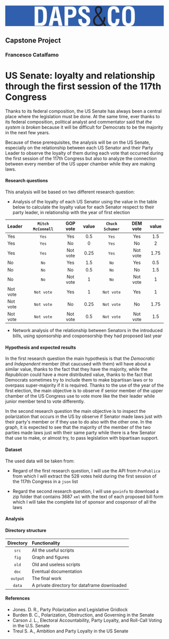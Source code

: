 ![Logo](fig/dapscologo.jpg)
## Capstone Project
### Francesco Catalfamo

# US Senate: loyalty and relationship through the first session of the 117th Congress
Thanks to its federal composition, the US Senate has always been a central place where the legislation must be done. At the same time, ever thanks to its federal composition, political analyst and commentator said that *the system is broken* because it will be difficult for Democrats to be the majority in the next few years.

Because of these prerequisites, the analysis will be on the US Senate, especially on the relationship between each US Senator and their Party Leader to observe the loyalty of them during each vote that occurred during the first session of the 117th Congress but also to analyze the connection between every member of the US upper chamber while they are making laws. 

#### Research questions
This analysis will be based on two different research question: 

- Analysis of the loyalty of each US Senator using the value in the table below to calculate the loyalty value for each Senator respect to their party leader, in relationship with the year of first election

| Leader | `Mitch McConnell` | GOP vote | value | `Chuck Schumer` | DEM vote | value |
| :--- | :---: |  :---: |  :---: |  :---: |  :---: |  :---: | 
| Yes | `Yes` | Yes | 0.5 | `Yes` | Yes | 1.5 |
| Yes | `Yes` | No | 0 | `Yes` | No | 2 | 
| Yes | `Yes` | Not vote | 0.25 | `Yes` | Not vote | 1.75 | 
| No | `No` | Yes | 1.5 | `No` | Yes | 0.5 |
| No | `No` | No | 0.5 | `No` | No | 1.5 |
| No | `No` | Not vote | 1 | `No` | Not vote | 1 |
| Not vote | `Not vote` | Yes | 1 | `Not vote` | Yes | 1 |
| Not vote | `Not vote` | No |0.25 | `Not vote` | No | 1.75 |
| Not vote | `Not vote` | Not vote | 0.5 | `Not vote` | Not vote | 1.5 |

- Network analysis of the relationship between Senators in the introduced bills, using sponsorship and cosponsorship they had proposed last year

#### Hypothesis and expected results
In the first research question the main hypothesis is that the *Democratic* and *Independent* member (that caucused with them) will have about a similar value, thanks to the fact that they have the majority, while the *Republican* could have a more distributed value, thanks to the fact that Democrats sometimes try to include them to make bipartisan laws or to overpass super-majority if it is required. Thanks to the use of the year of the first election, the main objective is to observe if senior member of the upper chamber of the US Congress use to vote more like the their leader while junior member tend to vote differently.

In the second research question the main objective is to inspect the polarization that occurs in the US by observe if Senator made laws just with their party's member or if they use to do also with the other one. In the graph, it is expected to see that the majority of the member of the two parties made laws just with their same party while there is a few Senator that use to make, or almost try, to pass legislation with bipartisan support. 

#### Dataset
The used data will be taken from:
- Regard of the first research question, I will  use the API from `ProPublica` from which I will extract the 528 votes held during the first session of the 117th Congress in a `json` list

- Regard the second research question, I will use `govinfo` to download a zip folder that contains 3687 `xml` with the text of each proposed bill form which I will take the complete list of sponsor and cosponsor of all the laws

#### Analysis


#### Directory structure
| Directory | Functionality |
| :---: | :--- | 
| `src` | All the useful scripts |
| `fig` | Graph and figures |
| `old` | Old and useless scripts |
| `doc` | Eventual documentation |
| `output` | The final work |
| `data` | A private directory for dataframe downloaded |

#### References
- Jones. D. R., Party Polarization and Legislative Gridlock
- Burden B. C., Polarization, Obstruction, and Governing in the Senate
- Carson J. L., Electoral Accountability, Party Loyalty, and Roll-Call Voting in the U.S. Senate
- Treul S. A., Ambition and Party Loyalty in the US Senate